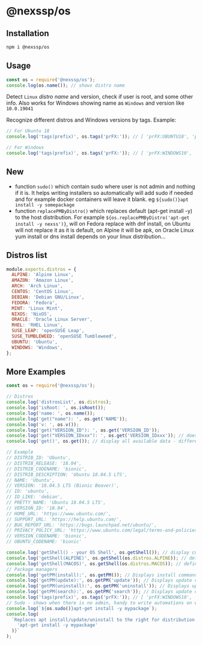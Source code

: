 # @nexssp/os

## Installation

```sh
npm i @nexssp/os
```

## Usage

```js
const os = require('@nexssp/os');
console.log(os.name()); // shows distro name
```

Detect `Linux` _distro name_ and version, check if user is root, and some other info. Also works for Windows showing name as `Windows` and version like `10.0.19041`

Recognize different distros and Windows versions by tags.
Example:

```js
// For Ubuntu 18
console.log('tags(prefix)', os.tags('prFX:')); // [ 'prFX:UBUNTU18', 'prFX:UBUNTU' ]

// For Windows
console.log('tags(prefix)', os.tags('prFX:')); // [ 'prFX:WINDOWS10', 'prFX:WINDOWS' ]
```

## New

- function `sudo()` which contain sudo where user is not admin and nothing if it is. It helps writing installers so automatically will add sudo if needed and for example docker containers will leave it blank. eg `${sudo()}apt install -y somepackage`
- function `replacePMByDistro()` which replaces default (apt-get install -y) to the host distribution. For example `${os.replacePMByDistro('apt-get install -y nexss')}`, will on Fedora replace with dnf install, on Ubuntu will not replace it as it is default, on Alpine it will be apk, on Oracle Linux yum install or dns install depends on your linux distribution...

## Distros list

```js
module.exports.distros = {
  ALPINE: 'Alpine Linux',
  AMAZON: 'Amazon Linux',
  ARCH: 'Arch Linux',
  CENTOS: 'CentOS Linux',
  DEBIAN: 'Debian GNU/Linux',
  FEDORA: 'Fedora',
  MINT: 'Linux Mint',
  NIXOS: 'NixOS',
  ORACLE: 'Oracle Linux Server',
  RHEL: 'RHEL Linux',
  SUSE_LEAP: 'openSUSE Leap',
  SUSE_TUMBLEWEED: 'openSUSE Tumbleweed',
  UBUNTU: 'Ubuntu',
  WINDOWS: 'Windows',
};
```

## More Examples

```js
const os = require('@nexssp/os');

// Distros
console.log('distrosList', os.distros);
console.log('isRoot: ', os.isRoot());
console.log('name: ', os.name());
console.log('get("name"): ', os.get('NAME'));
console.log('v: ', os.v());
console.log('get("VERSION_ID"): ', os.get('VERSION_ID'));
console.log('get("VERSION_IDxxx"): ', os.get('VERSION_IDxxx')); // does not exist so nothing is return
console.log('get()', os.get()); // display all available data - different for each distros

// Example
// DISTRIB_ID: 'Ubuntu',
// DISTRIB_RELEASE: '18.04',
// DISTRIB_CODENAME: 'bionic',
// DISTRIB_DESCRIPTION: 'Ubuntu 18.04.5 LTS',
// NAME: 'Ubuntu',
// VERSION: '18.04.5 LTS (Bionic Beaver)',
// ID: 'ubuntu',
// ID_LIKE: 'debian',
// PRETTY_NAME: 'Ubuntu 18.04.5 LTS',
// VERSION_ID: '18.04',
// HOME_URL: 'https://www.ubuntu.com/',
// SUPPORT_URL: 'https://help.ubuntu.com/',
// BUG_REPORT_URL: 'https://bugs.launchpad.net/ubuntu/',
// PRIVACY_POLICY_URL: 'https://www.ubuntu.com/legal/terms-and-policies/privacy-policy',
// VERSION_CODENAME: 'bionic',
// UBUNTU_CODENAME: 'bionic'

console.log('getShell() - your OS Shell', os.getShell()); // display current OS
console.log('getShell(ALPINE)', os.getShell(os.distros.ALPINE)); // defined OS Shell
console.log('getShell(MACOS)', os.getShell(os.distros.MACOS)); // defined OS Shell
// Package managers
console.log('getPM(install):', os.getPM()); // Displays install command
console.log('getPM(update):', os.getPM('update')); // Displays update command
console.log('getPM(uninstall):', os.getPM('uninstall')); // Displays update command
console.log('getPM(search):', os.getPM('search')); // Displays update command
console.log('tags(prefix)', os.tags('prFX:')); // [ 'prFX:WINDOWS10', 'prFX:WINDOWS' ]
// Sudo - shows when there is no admin, handy to write automations on eg. docker containers
console.log(`${os.sudo()}apt-get install -y mypackage`);
console.log(
  `Replaces apt install/update/uninstall to the right for distribution: ${os.replacePMByDistro(
    'apt-get install -y mypackage'
  )}`
);
```
